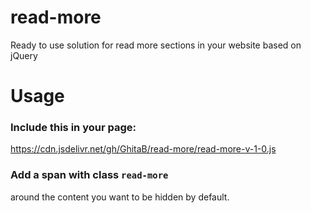# read-more
Ready to use solution for read more sections in your website based on jQuery

# Usage
### Include this in your page:
https://cdn.jsdelivr.net/gh/GhitaB/read-more/read-more-v-1-0.js

### Add a span with class `read-more`
around the content you want to be hidden by default.
